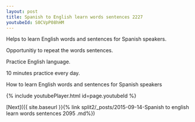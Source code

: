 ```yaml
---
layout: post
title: Spanish to English learn words sentences 2227 
youtubeId: S0CVpP08hHM
---
```

 
 
Helps to learn English words and sentences for Spanish speakers.

Opportunitiy to repeat the words sentences. 

Practice English language. 
 
10 minutes practice every day. 
 
How to learn English words and sentences for Spanish speakers 
 
{% include youtubePlayer.html id=page.youtubeId %}
 
 
[Next]({{ site.baseurl }}{% link  split2/_posts/2015-09-14-Spanish to english learn words sentences 2095 .md%})
 
